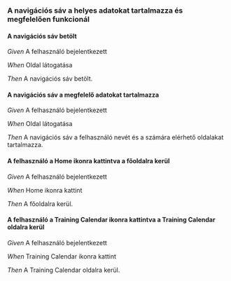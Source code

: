 ### A navigációs sáv a helyes adatokat tartalmazza és megfelelően funkcionál


#### A navigációs sáv betölt

_Given_ A felhasználó bejelentkezett

_When_ Oldal látogatása

_Then_ A navigációs sáv betölt.

#### A navigációs sáv a megfelelő adatokat tartalmazza

_Given_ A felhasználó bejelentkezett

_When_ Oldal látogatása

_Then_ A navigációs sáv a felhasználó nevét és a számára elérhető oldalakat tartalmazza.

#### A felhasználó a Home ikonra kattintva a főoldalra kerül

_Given_ A felhasználó bejelentkezett

_When_ Home ikonra kattint

_Then_ A főoldalra kerül.

#### A felhasználó a Training Calendar ikonra kattintva a Training Calendar oldalra kerül

_Given_ A felhasználó bejelentkezett

_When_ Training Calendar ikonra kattint

_Then_ A Training Calendar oldalra kerül.
